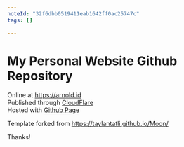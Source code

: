 ```yaml
---
noteId: "32f6dbb0519411eab1642ff0ac25747c"
tags: []

---
```


# My Personal Website Github Repository

Online at https://arnold.id<br>
Published through [CloudFlare](https://www.cloudflare.com/)<br>
Hosted with [Github Page](https://pages.github.com/)

Template forked from https://taylantatli.github.io/Moon/

Thanks!